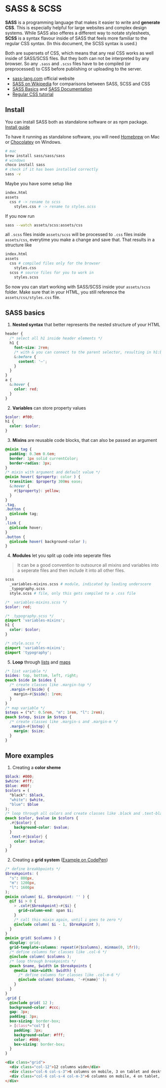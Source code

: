 # SASS & SCSS

**SASS** is a programming language that makes it easier to write and **generate CSS**. This is especially helpful for large websites and complex design systems. While SASS also offeres a different way to notate stylesheets, **SCSS** is a syntax flavour inside of SASS that feels more familiar to the regular CSS syntax. (In this document, the SCSS syntax is used.)

Both are supersets of CSS, which means that any real CSS works as well inside of SASS/SCSS files. But they both can not be interpreted by any browser. So any `.sass` and `.scss` files have to be compiled (or preprocessed) to CSS before publishing or uploading to the server.

- [sass-lang.com](https://sass-lang.com) official website
- [SASS on Wikipedia](https://en.wikipedia.org/wiki/Sass_(stylesheet_language)) for comparisons between SASS, SCSS and CSS
- [SASS Basics](https://sass-lang.com/guide) and [SASS Documentation](https://sass-lang.com/documentation)
- [Regular CSS tutorial](CSS.md)

## Install

You can install SASS both as standalone software or as npm package.
[Install guide](https://sass-lang.com/install)

To have it running as standalone software, you will need [Homebrew](https://brew.sh) on Mac or [Chocolatey](https://chocolatey.org) on Windows.

```bash
# mac
brew install sass/sass/sass
# windows
choco install sass
# check if it has been installed correctly
sass -v
```

Maybe you have some setup like
```bash
index.html
assets
  css # -> rename to scss
    styles.css # -> rename to styles.scss
```
If you now run
```bash
sass --watch assets/scss:assets/css
```
all `.scss` files inside `assets/scss` will be processed to `.css` files inside `assets/css`, everytime you make a change and save that. That results in a structure like
```bash
index.html
assets
  css # compiled files only for the browser
    styles.css
  scss # source files for you to work in
    styles.scss
```
So now you can start working with SASS/SCSS inside your `assets/scss` folder. Make sure that in your HTML, you still reference the `assets/css/styles.css` file.

## SASS basics

1. **Nested syntax** that better represents the nested structure of your HTML
```scss
header {
  /* select all h1 inside header elements */
  h1 {
    font-size: 2rem;
    /* with & you can connect to the parent selector, resulting in h1:before */
    &:before {
      content: '–';
    }
  }
}
a {
  &:hover {
    color: red;
  }
}
```

2. **Variables** can store property values
```scss
$color: #f00;
h1 {
  color: $color;
}
```

3. **Mixins** are reusable code blocks, that can also be passed an argument
```scss
@mixin tag {
  padding: 0.3em 0.6em;
  border: 1px solid currentColor;
  border-radius: 3px;
}
/* mixin with argument and default value */
@mixin hover( $property: color ) {
  transition: $property 300ms ease;
  &:hover {
    #{$property}: yellow;
  }
}
.tag,
.button {
  @inlcude tag;
}
.link {
  @inlcude hover;
}
.button {
  @inlcude hover( background-color );
}
```

4. **Modules** let you split up code into seperate files
> It can be a good convention to outsource all mixins and variables into a seperate files and then include it into all other files.
```bash
scss
  _variables-mixins.scss # module, indicated by leading underscore
  _typography.scss
  style.scss # file, only this gets compiled to a .css file
```
```scss
/* _variables-mixins.scss */
$color: red;

/* _typography.scss */
@import 'variables-mixins';
h1 {
  color: $color;
}

/* style.scss */
@import 'variables-mixins';
@import 'typography';
```

5. **Loop** through [lists](https://sass-lang.com/documentation/values/lists) and [maps](https://sass-lang.com/documentation/values/maps)
```scss
/* list variable */
$sides: top, bottom, left, right;
@each $side in $sides {
  /* create classes like .margin-top */
  .margin-#{$side} {
    margin-#{$side}: 1rem;
  }
}
/* map variable */
$steps = ("s": 0.5rem, "m": 1rem, "l": 2rem);
@each $step, $size in $steps {
  /* create classes like .margin-s and .margin-m */
  .margin-#{$step} {
    margin: $size;
  }
}
```

## More examples

1. Creating a **color sheme**
```scss
$black: #000;
$white: #fff;
$blue: #00f;
$colors = (
  "black": $black,
  "white": $white,
  "blue": $blue
);
/* loop through all colors and create classes like .black and .text-black */
@each $color, $value in $colors {
  .#{$color} {
    background-color: $value;
  }
  .text-#{$color} {
    color: $value;
  }
}
```

2. Creating a **grid system** ([Example on CodePen](https://codepen.io/moritzebeling/pen/eYvBRww?editors=1100))
```scss
/* define breakbpoints */
$breakpoints: (
  "s": 800px,
  "m": 1200px,
  "l": 1600px
);
@mixin column( $i, $breakpoint: '' ) {
  @if $i > 0 {
    > .col#{$breakpoint}-#{$i} {
      grid-column-end: span $i;
    }
    /* call this mixin again, until i goes to zero */
    @include column( $i - 1, $breakpoint );
  }
}
@mixin grid( $columns ) {
  display: grid;
  grid-template-columns: repeat(#{$columns}, minmax(0, 1fr));
  /* define columns for classes like .col-6 */
  @include column( $columns );
  /* loop through breakpoints */
  @each $name, $width in $breakpoints {
    @media (min-width: $width) {
      /* define columns for classes like .col-m-6 */
      @include column( $columns, '-#{name}' );
    }
  }
}
.grid {
  @include grid( 12 );
  background-color: #ccc;
  gap: 3px;
  padding: 3px;
  box-sizing: border-box;
  > [class*="col"] {
    padding: 3px;
    background-color: #fff;
    color: #000;
    box-sizing: border-box;
  }
}
```
```html
<div class="grid">
  <div class="col-12">12 columns wide</div>
  <div class="col-6 col-s-3">6 columns on mobile, 3 on tablet and desktop</div>
  <div class="col-6 col-s-4 col-m-3">6 columns on mobile, 4 on tablet, 3 on desktop</div>
</div>
```
